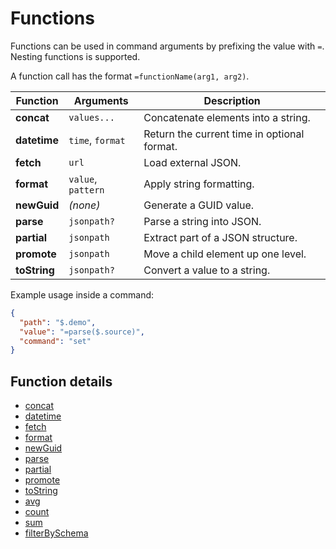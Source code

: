 # Functions

Functions can be used in command arguments by prefixing the value with `=`. Nesting functions is supported.

A function call has the format `=functionName(arg1, arg2)`.

| Function | Arguments | Description |
|---|---|---|
| **concat** | `values...` | Concatenate elements into a string. |
| **datetime** | `time`, `format` | Return the current time in optional format. |
| **fetch** | `url` | Load external JSON. |
| **format** | `value`, `pattern` | Apply string formatting. |
| **newGuid** | *(none)* | Generate a GUID value. |
| **parse** | `jsonpath?` | Parse a string into JSON. |
| **partial** | `jsonpath` | Extract part of a JSON structure. |
| **promote** | `jsonpath` | Move a child element up one level. |
| **toString** | `jsonpath?` | Convert a value to a string. |

Example usage inside a command:

```json
{
  "path": "$.demo",
  "value": "=parse($.source)",
  "command": "set"
}
```

## Function details

- [concat](functions/concat.md)
- [datetime](functions/datetime.md)
- [fetch](functions/fetch.md)
- [format](functions/format.md)
- [newGuid](functions/newGuid.md)
- [parse](functions/parse.md)
- [partial](functions/partial.md)
- [promote](functions/promote.md)
- [toString](functions/toString.md)
- [avg](functions/avg.md)
- [count](functions/count.md)
- [sum](functions/sum.md)
- [filterBySchema](functions/filterBySchema.md)
